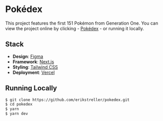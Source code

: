 # Pokédex

This project features the first 151 Pokémon from Generation One. You can view the project online by clicking - [Pokédex](https://pokedex-one-gamma.vercel.app/) - or running it locally.

## Stack

- **Design**: [Figma](https://figma.com/)
- **Framework**: [Next.js](https://nextjs.org/)
- **Styling**: [Tailwind CSS](https://tailwindcss.com/)
- **Deployment**: [Vercel](https://vercel.com)

## Running Locally

```bash
$ git clone https://github.com/erikstreller/pokedex.git
$ cd pokedex
$ yarn
$ yarn dev
```
